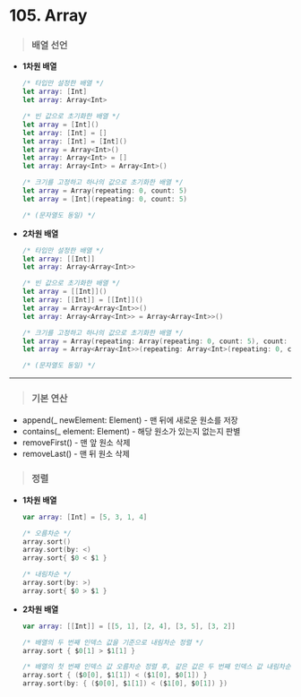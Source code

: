 # 105. Array

> ### 배열 선언
* **1차원 배열**
    ```swift
    /* 타입만 설정한 배열 */
    let array: [Int]
    let array: Array<Int>
    
    /* 빈 값으로 초기화한 배열 */
    let array = [Int]()
    let array: [Int] = []
    let array: [Int] = [Int]()
    let array = Array<Int>()
    let array: Array<Int> = []
    let array: Array<Int> = Array<Int>()
    
    /* 크기를 고정하고 하나의 값으로 초기화한 배열 */
    let array = Array(repeating: 0, count: 5)
    let array = [Int](repeating: 0, count: 5)

    /* (문자열도 동일) */
    ```

* **2차원 배열**
    ```swift
    /* 타입만 설정한 배열 */
    let array: [[Int]]
    let array: Array<Array<Int>>
    
    /* 빈 값으로 초기화한 배열 */
    let array = [[Int]]()
    let array: [[Int]] = [[Int]]()
    let array = Array<Array<Int>>()
    let array: Array<Array<Int>> = Array<Array<Int>>()
    
    /* 크기를 고정하고 하나의 값으로 초기화한 배열 */
    let array = Array(repeating: Array(repeating: 0, count: 5), count: 5)
    let array = Array<Array<Int>>(repeating: Array<Int>(repeating: 0, count: 5), count: 5)

    /* (문자열도 동일) */
    ```
***

> ### 기본 연산
- append(_ newElement: Element) - 맨 뒤에 새로운 원소를 저장
- contains(_ element: Element) - 해당 원소가 있는지 없는지 판별
- removeFirst() - 맨 앞 원소 삭제
- removeLast() - 맨 뒤 원소 삭제

> ### 정렬
* **1차원 배열**
    ```swift
    var array: [Int] = [5, 3, 1, 4]

    /* 오름차순 */
    array.sort()
    array.sort(by: <)
    array.sort{ $0 < $1 }
    
    /* 내림차순 */
    array.sort(by: >)
    array.sort{ $0 > $1 }
    ```

* **2차원 배열**
    ```swift
    var array: [[Int]] = [[5, 1], [2, 4], [3, 5], [3, 2]]

    /* 배열의 두 번째 인덱스 값을 기준으로 내림차순 정렬 */
    array.sort { $0[1] > $1[1] }

    /* 배열의 첫 번째 인덱스 값 오름차순 정렬 후, 같은 값은 두 번째 인덱스 값 내림차순 정렬 */
    array.sort { ($0[0], $1[1]) < ($1[0], $0[1]) }
    array.sort(by: { ($0[0], $1[1]) < ($1[0], $0[1]) })
    ```